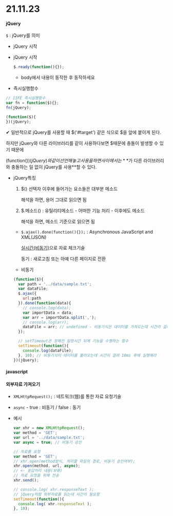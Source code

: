 # 21.11.23

#### jQuery

`$` : jQuery를 의미

- jQuery 시작

- jQuery 시작

  ```js
  $.ready(function(){});
  ```

  - body에서 내용이 동작한 후 동작하세요

- 즉시실행함수

```js
// IIFE 즉시실행함수
var fn = function($){};
fn(jQuery);

(function($){
})(jQuery);
```

✔ 일반적으로 jQuery를 사용할 때 $('#target') 같은 식으로 $을 앞에 붙이게 된다.

하지만 jQuery와 다른 라이브러리를 같이 사용하다보면 $때문에 충돌이 발생할 수 있기 때문에

(function($){})(jQuery)와 같이 선언해놓고 사용을 하면 {} 사이에서는 **$가 다른 라이브러리와 충돌하는 일 없이 jQuery를 사용**할 수 있다.



- jQuery특징

  1. $() 선택자 이후에 들어가는 요소들은 대부분 메소드

     해석을 하면, 용어 그대로 읽으면 됨

  2. $.메소드() : 유틸리티메소드 - 어떠한 기능 처리 - 이후에도 메소드

     해석을 하면, 메소드 기준으로 읽으면 됨

  - `$.ajax().done(function(){});` : Asynchronous JavaScript and XML(JSON) 

    <u>실시간(비동기)</u>으로 자료 체크기술

    동기 : 새로고침 또는 아예 다른 페이지로 전환

  - 비동기

  ```js
  (function($){
    var path = '../data/sample.txt';
    var dataFile;
    $.ajax({
      url:path
    }).done(function(data){
      // console.log(data);
      var importData = data;
      var arr = importData.split(',');
      // console.log(arr);
      dataFile = arr; // undefined - 비동기식은 데이터를 가져오는데 시간이 걸리기 때문에 undefined
    });
  
    // setTimeout은 정해진 일정시간 뒤에 기능을 수행하는 함수
    setTimeout(function(){
      console.log(dataFile);
    }, 10); // 비동기식이 데이터를 불러오는데 시간이 걸려 10ms 후에 실행해라
  })(jQuery);
  ```

  

#### javascript



#### 외부자료 가져오기

- `XMLHttpRequest();` : 네트워크(웹)를 통한 자료 요청기술

- `async` - true : 비동기 / false : 동기

- 예시

  ```js
  var xhr = new XMLHttpRequest();
  var method = 'GET';
  var url = '../data/sample.txt';
  var async = true; // 비동기 승인
  
  // 자료를 요청
  var method = 'GET';
  // xhr.open(method방식, 처리할 파일의 경로, 비동기 승인여부);
  xhr.open(method, url, async);
  // <- 응답처리 내용(보류)
  // 자료 요청을 위해 전송
  xhr.send();
  
  // console.log( xhr.responseText ); 
  // jQuery처럼 외부자료를 읽는데 시간이 필요함
  setTimeout(function(){
    console.log( xhr.responseText );
  }, 10);
  ```

  